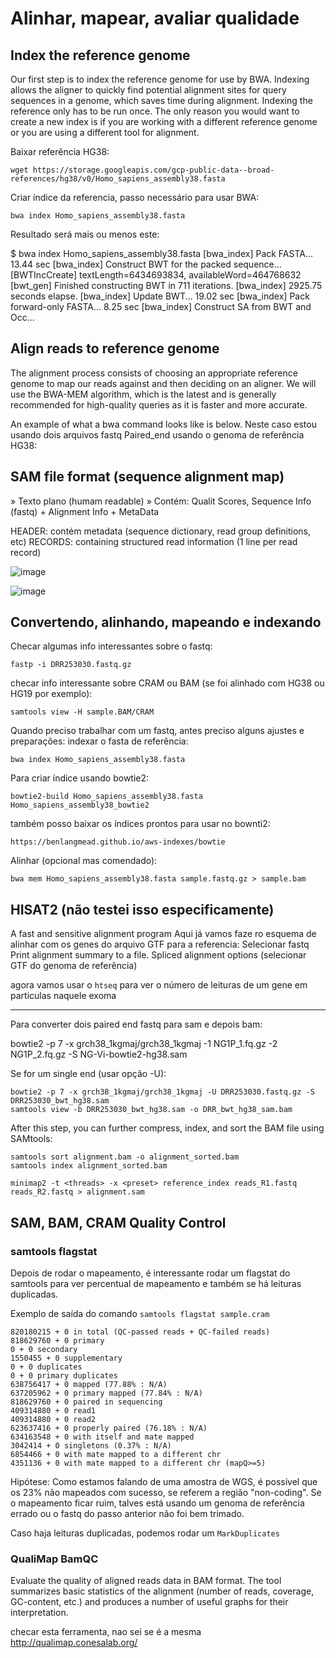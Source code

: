 # Alinhar, mapear, avaliar qualidade

## Index the reference genome

Our first step is to index the reference genome for use by BWA. Indexing allows the aligner to quickly find potential alignment sites for query sequences in a genome, which saves time during alignment. Indexing the reference only has to be run once. The only reason you would want to create a new index is if you are working with a different reference genome or you are using a different tool for alignment.

Baixar referência HG38:
    
    wget https://storage.googleapis.com/gcp-public-data--broad-references/hg38/v0/Homo_sapiens_assembly38.fasta

Criar índice da referencia, passo necessário para usar BWA:

    bwa index Homo_sapiens_assembly38.fasta

Resultado será mais ou menos este:

$ bwa index Homo_sapiens_assembly38.fasta
[bwa_index] Pack FASTA... 13.44 sec
[bwa_index] Construct BWT for the packed sequence...
[BWTIncCreate] textLength=6434693834, availableWord=464768632
[bwt_gen] Finished constructing BWT in 711 iterations.
[bwa_index] 2925.75 seconds elapse.
[bwa_index] Update BWT... 19.02 sec
[bwa_index] Pack forward-only FASTA... 8.25 sec
[bwa_index] Construct SA from BWT and Occ... 





## Align reads to reference genome

The alignment process consists of choosing an appropriate reference genome to map our reads against and then deciding on an aligner. We will use the BWA-MEM algorithm, which is the latest and is generally recommended for high-quality queries as it is faster and more accurate.

An example of what a bwa command looks like is below. Neste caso estou usando dois arquivos fastq Paired_end usando o genoma de referência HG38:



    


## SAM file format (sequence alignment map)
» Texto plano (humam readable)
» Contém: Qualit Scores, Sequence Info (fastq) + Alignment Info + MetaData

HEADER: contém metadata (sequence dictionary, read group definitions, etc)
RECORDS:  containing structured read information (1 line per read record)

![image](https://github.com/vergani/BioInfo/assets/35334365/d04ac79e-b690-4eb2-bf3c-44e2e329b2de)


![image](https://github.com/vergani/BioInfo/assets/35334365/1d22f2ad-54a6-495c-8162-aabb442810ed)



## Convertendo, alinhando, mapeando e indexando

Checar algumas info interessantes sobre o fastq:

    fastp -i DRR253030.fastq.gz



checar info interessante sobre CRAM ou BAM (se foi alinhado com HG38 ou HG19 por exemplo):

    samtools view -H sample.BAM/CRAM


Quando preciso trabalhar com um fastq, antes preciso alguns ajustes e preparações:
indexar o fasta de referência:

    bwa index Homo_sapiens_assembly38.fasta


Para criar índice usando bowtie2:

    bowtie2-build Homo_sapiens_assembly38.fasta Homo_sapiens_assembly38_bowtie2


também posso baixar os índices prontos para usar no bownti2:

    https://benlangmead.github.io/aws-indexes/bowtie



Alinhar (opcional mas comendado):

    bwa mem Homo_sapiens_assembly38.fasta sample.fastq.gz > sample.bam


## HISAT2 (não testei isso especificamente)
A fast and sensitive alignment program
Aqui já vamos faze ro esquema de alinhar com os genes do arquivo GTF para a referencia:
  Selecionar fastq
  Print alignment summary to a file.
  Spliced alignment options (selecionar GTF do genoma de referência)

agora vamos usar o `htseq` para ver o número de leituras de um gene em particulas naquele exoma


---

Para converter dois paired end fastq para sam e depois bam:

  bowtie2 -p 7 -x grch38_1kgmaj/grch38_1kgmaj -1 NG1P_1.fq.gz -2 NG1P_2.fq.gz -S NG-Vi-bowtie2-hg38.sam


Se for um single end (usar opção -U):

    bowtie2 -p 7 -x grch38_1kgmaj/grch38_1kgmaj -U DRR253030.fastq.gz -S DRR253030_bwt_hg38.sam
    samtools view -b DRR253030_bwt_hg38.sam -o DRR_bwt_hg38_sam.bam

After this step, you can further compress, index, and sort the BAM file using SAMtools:

    samtools sort alignment.bam -o alignment_sorted.bam
    samtools index alignment_sorted.bam

    minimap2 -t <threads> -x <preset> reference_index reads_R1.fastq reads_R2.fastq > alignment.sam



## SAM, BAM, CRAM Quality Control

### samtools flagstat

Depois de rodar o mapeamento, é interessante rodar um flagstat do samtools para ver percentual de mapeamento e também se há leituras duplicadas.

Exemplo de saída do comando `samtools flagstat sample.cram`

    820180215 + 0 in total (QC-passed reads + QC-failed reads)
    818629760 + 0 primary
    0 + 0 secondary
    1550455 + 0 supplementary
    0 + 0 duplicates
    0 + 0 primary duplicates
    638756417 + 0 mapped (77.88% : N/A)
    637205962 + 0 primary mapped (77.84% : N/A)
    818629760 + 0 paired in sequencing
    409314880 + 0 read1
    409314880 + 0 read2
    623637416 + 0 properly paired (76.18% : N/A)
    634163548 + 0 with itself and mate mapped
    3042414 + 0 singletons (0.37% : N/A)
    6854466 + 0 with mate mapped to a different chr
    4351136 + 0 with mate mapped to a different chr (mapQ>=5)

Hipótese: Como estamos falando de uma amostra de WGS, é possível que os 23% não mapeados com sucesso, se referem a região "non-coding".
Se o mapeamento ficar ruim, talves está usando um genoma de referência errado ou o fastq do passo anterior não foi bem trimado.

Caso haja leituras duplicadas, podemos rodar um `MarkDuplicates`


###  QualiMap BamQC 

Evaluate the quality of aligned reads data in BAM format. The tool summarizes basic statistics of the alignment (number of reads, coverage, GC-content, etc.) and produces a number of useful graphs for their interpretation.

checar esta ferramenta, nao sei se é a mesma
http://qualimap.conesalab.org/

